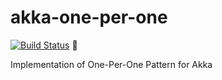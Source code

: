 akka-one-per-one
================

[![Build Status](https://travis-ci.org/SelfishInc/web-gallery.svg?branch=master)](https://travis-ci.org/kardapoltsev/web-gallery)


Implementation of One-Per-One Pattern for Akka

